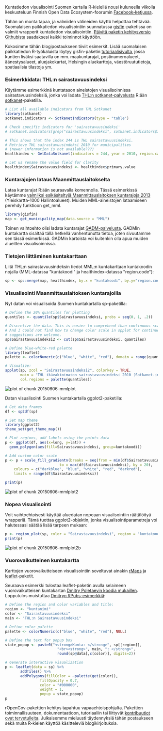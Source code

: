 

Kuntatiedon visualisointi Suomen kartalla R-kielellä nousi kuluneella viikolla keskusteluun Finnish Open Data Ecosystem-foorumin [Facebook-ketjussa](https://www.facebook.com/groups/fi.okfn/permalink/10153486329250628/).

Tähän on monta tapaa, ja valmiiden välineiden käyttö helpottaa tehtävää. Suomalaisen paikkatiedon visualisointiin suunnatussa [gisfin](https://github.com/rOpenGov/gisfin)-paketissa on valmiit wrapperit kuntatiedon visualisointiin. [Päivitä paketin kehitysversio Githubista](https://github.com/rOpenGov/gisfin/blob/master/vignettes/gisfin_tutorial.md) saadaksesi kaikki toiminnot käyttöön.

Kokosimme tähän blogipostaukseen tiiviit esimerkit. Lisää suomalaisen paikkatiedon R-työkaluista löytyy gisfin-paketin [tutoriaalisivulta](https://github.com/rOpenGov/gisfin/blob/master/vignettes/gisfin_tutorial.md), jossa kuntien lisäksi saatavilla on mm. maakuntarajat, postinumeroalueet, äänestysalueet, aluejakokartat, Helsingin aluekarttoja, väestöruututietoja, spatiaalisia tilastoja ym. 




### Esimerkkidata: THL:n sairastavuusindeksi

Käytämme esimerkkinä kuntatason aineistojen visualisoinnissa
sairastavuusindeksiä, jonka voi ladata [THL:n
sotkanet-palvelusta](http://www.sotkanet.fi/sotkanet/fi/index) R:ään
[sotkanet](https://github.com/rOpenGov/sotkanet)-paketilla.


```r
# List all available indicators from THL Sotkanet
library(sotkanet) 
sotkanet.indicators <- SotkanetIndicators(type = "table")

# Check specific indicators for 'sairastavuusindeksi'
# sotkanet.indicators[grep("sairastavuusindeksi", sotkanet.indicators$indicator.title.fi),]

# This shows that the index 244 is THL sairastavuusindeksi.
# Retrieve THL sairastavuusindeksi 2010 for municipalities
# (newer information is not available???)
healthindex <- GetDataSotkanet(indicators = 244, year = 2010, region.category = "KUNTA")

# Let us rename the value field for clarity
healthindex$Sairastavuusindeksi <- healthindex$primary.value
```


### Kuntarajojen lataus Maanmittauslaitokselta

Lataa kuntarajat R:ään seuraavalla komennolla. Tässä esimerkissä käytämme [valmiiksi esikäsiteltyjä Maanmittauslaitoksen kuntarajoja 2013](https://github.com/avoindata/mml) (Yleiskartta-1000 Hallintoalueet). Muiden MML-aineistojen lataamiseen perehdy funktioon get_mml.


```r
library(gisfin)
map <- get_municipality_map(data.source = "MML")
```

Toinen vaihtoehto olisi ladata kuntarajat [GADM-palvelusta](http://gadm.org/country). GADMin kuntakartta sisältää tällä hetkellä vanhentunutta tietoa, joten sivuutamme sen tässä esimerkissä. GADMin kartoista voi kuitenkin olla apua muiden alueitten visualisoinnissa.


### Tietojen liittäminen kuntakarttaan


Liitä THL:n sairastavuusindeksin tiedot MML:n kuntakarttaan
kuntakoodin nojalla (MML-datassa "kuntakoodi" ja healthindex-datassa
"region.code"):


```r
sp <- sp::merge(map, healthindex, by.x = "kuntakoodi", by.y="region.code")
```


### Visualisointi Maanmittauslaitoksen kuntarajoilla

Nyt datan voi visualisoida Suomen kuntakartalla sp-paketilla:


```r
# Define the 20% quantiles for plotting
quantiles <- quantile(sp$Sairastavuusindeksi, probs = seq(0, 1, .2))

# Discretize the data. This is easier to comprehend than continuous scale.
# And I could not find how to change color scale in spplot for continuous scale -
# suggestions are welcome.
sp$Sairastavuusindeksi2 <- cut(sp$Sairastavuusindeksi, quantiles)

# Define blue-white-red palette 
library(leaflet)
palette <- colorNumeric(c("blue", "white", "red"), domain = range(quantiles), na.color = "black")

# Visualize:
spplot(sp, zcol = "Sairastavuusindeksi2", colorkey = TRUE,
	   main = "THL ikävakioimaton sairastavuusindeksi 2010 (Sotkanet-indeksi 244)",
	   col.regions = palette(quantiles))
```

![plot of chunk 20150606-mmlplot](figure/20150606-mmlplot-1.png) 


Datan visualisointi Suomen kuntakartalla ggplot2-paketilla:


```r
# Get data frames
df <- sp2df(sp)

# Set map theme
library(ggplot2)
theme_set(get_theme_map())

# Plot regions, add labels using the points data
p <- ggplot(df, aes(x=long, y=lat)) + 
  geom_polygon(aes(fill=Sairastavuusindeksi, group=kuntakoodi)) 

# Add custom color scale
p <- p + scale_fill_gradientn(breaks = seq(from = min(df$Sairastavuusindeksi),
       	 			     to = max(df$Sairastavuusindeksi), by = 20),
	colours = c("darkblue", "blue", "white", "red", "darkred"),
	limits = range(df$Sairastavuusindeksi))

print(p)
```

![plot of chunk 20150606-mmlplot2](figure/20150606-mmlplot2-1.png) 


### Nopea visualisointi

Voit vaihtoehtoisesti käyttää aluedatan nopeaan visualisointiin räätälöityä wrapperiä. Tämä tuottaa ggplot2-objektin, jonka visualisointiparametreja voi halutessasi säätää lisää tarpeen mukaan:


```r
p <- region_plot(sp, color = "Sairastavuusindeksi", region = "kuntakoodi")
print(p)
```

![plot of chunk 20150606-mmlplot2b](figure/20150606-mmlplot2b-1.png) 

### Vuorovaikutteinen kuntakartta

Karttojen vuorovaikutteiseen visualisointiin soveltuvat ainakin [rMaps](http://rmaps.github.io/) ja [leaflet](https://rstudio.github.io/leaflet/)-paketit.

Seuraava esimerkki tulostaa leaflet-paketin avulla selaimeen vuorovaikutteisen kuntakartan [Dmitry Poletaevin koodia mukaillen](https://github.com/finKeva/DataKuntakartalle/blob/master/dataKuntakartalle.r). Lopputulos muistuttaa [Dmitryn RPubs-esimerkkiä](http://rpubs.com/welxo88/kela_tth_IvsIIsuhde):


```r
# Define the region and color variables and title:
region <- "kuntanimi"
color <- "Sairastavuusindeksi"
main <- "THL:n Sairastavuusindeksi"

# Define color palette
palette <- colorNumeric(c("blue", "white", "red"), NULL)

# Define the text for popup box
state_popup <- paste0("<strong>Kunta: </strong>", sp[[region]], 
                        "<br><strong>", main, ": </strong>", 
                        round(sp@data[,c(color)], digits=2))

# Generate interactive visualization
p <- leaflet(data = sp) %>%
       addTiles() %>% 
       addPolygons(fillColor = ~palette(get(color)), 
                fillOpacity = 0.7, 
                color = "#000000", 
                weight = 1,
                popup = state_popup)
p		
```


rOpenGov-pakettien kehitys tapahtuu vapaaehtoispohjalta. Pakettien toiminnallisuuteen, dokumentaatioon, tutoriaaliin tai liittyvät [kontribuutiot ovat tervetulleita](https://github.com/rOpenGov/gisfin). Julkaisemme mieluusti täydennyksiä tähän postaukseen sekä muita R-kielen käyttöä käsitteleviä blogikirjoituksia.

